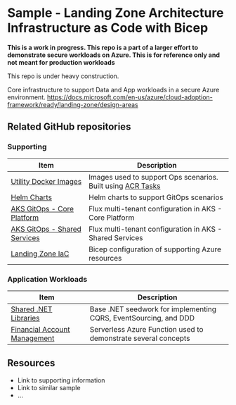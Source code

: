 # Sample - Landing Zone Architecture Infrastructure as Code with Bicep

**This is a work in progress. This repo is a part of a larger effort to demonstrate secure workloads on Azure. This is for reference only and not meant for production workloads**

This repo is under heavy construction.

Core infrastructure to support Data and App workloads in a secure Azure environment.
<https://docs.microsoft.com/en-us/azure/cloud-adoption-framework/ready/landing-zone/design-areas>

## Related GitHub repositories

### Supporting

|Item|Description|
|----|-----|
|[Utility Docker Images](https://github.com/colincmac/oink-docker-images)|Images used to support Ops scenarios. Built using [ACR Tasks](https://docs.microsoft.com/en-us/azure/container-registry/container-registry-tasks-overview)|
|[Helm Charts](https://github.com/colincmac/oink-helm-charts)|Helm charts to support GitOps scenarios|
|[AKS GitOps - Core Platform](https://github.com/colincmac/aks-lz-manifests)|Flux multi-tenant configuration in AKS - Core Platform|
|[AKS GitOps - Shared Services](https://github.com/colincmac/aks-lz-shared-services-manifests)|Flux multi-tenant configuration in AKS - Shared Services|
|[Landing Zone IaC](https://github.com/colincmac/aks-lz-shared-services-manifests)| Bicep configuration of supporting Azure resources|

### Application Workloads

|Item|Description|
|----|-----|
|[Shared .NET Libraries](https://github.com/colincmac/oink-core-dotnet)|Base .NET seedwork for implementing CQRS, EventSourcing, and DDD|
|[Financial Account Management](https://github.com/colincmac/oink-financial-account-mgmt)|Serverless Azure Function used to demonstrate several concepts|

## Resources

- Link to supporting information
- Link to similar sample
- ...
